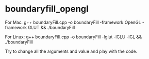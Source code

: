 # boundaryfill_opengl

For Mac:
g++ boundaryFill.cpp -o boundaryFill -framework OpenGL -framework GLUT &&
./boundaryFill

For Linux:
g++ boundaryFill.cpp -o boundaryFill -lglut -lGLU -lGL &&
./boundaryFill


Try to change all the arguments and value and play with the code.
